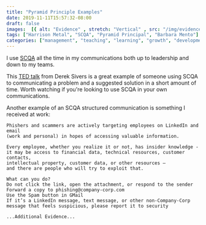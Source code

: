 ```yaml
---
title: "Pyramid Principle Examples"
date: 2019-11-11T15:57:32-08:00
draft: false
images:  [{ alt: "Evidence" , stretch: "Vertical" , src: "/img/evidence.png" }]
tags: ["Harrison Metal", "SCQA", "Pyramid Principal", "Barbara Mento"]
categories: ["management", "teaching", "learning", "growth", "development","classes"]
---
```


I use [SCQA](https://www.harrisonmetal.com/library/storytelling-amp-presenting-1-thank-you-barbara-minto) all the time in my communications both up to leadership and down to my teams.

This [TED talk](http://www.ted.com/talks/derek_sivers_keep_your_goals_to_yourself) from Derek Sivers is a great example of someone using SCQA to communicating a problem and a suggested solution in a short amount of time. Worth watching if you're looking to use SCQA in your own communications.

Another example of an SCQA structured communication is something I received at work:

```
Phishers and scammers are actively targeting employees on LinkedIn and email
(work and personal) in hopes of accessing valuable information.

Every employee, whether you realize it or not, has insider knowledge -
it may be access to financial data, technical resources, customer contacts,
intellectual property, customer data, or other resources –
and there are people who will try to exploit that.

What can you do?
Do not click the link, open the attachment, or respond to the sender
Forward a copy to phishing@company-corp.com
Use the Spam button in GMail
If it’s a LinkedIn message, text message, or other non-Company-Corp
message that feels suspicious, please report it to security

...Additional Evidence...
```
